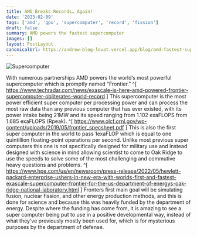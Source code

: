 ```yaml
---
title: AMD Breaks Records… Again!
date: '2023-02-09'
tags: ['amd', 'gpu', 'supercomputer', 'record', 'fission']
draft: false
summary: AMD powers the fastest supercomputer
images: []
layout: PostLayout
canonicalUrl: https://andrew-blog-lovat.vercel.app/blog/amd-fastest-supercomputer
---
```


![Supercomputer](/static/images/amd-supercomputer.webp)

With numerous partnerships AMD powers the world’s most powerful supercomputer which is promptly named “Frontier.” ^[ https://www.techradar.com/news/exascale-is-here-amd-powered-frontier-supercomputer-obliterates-world-record ] This supercomputer is the most power efficient super computer per processing power and can process the most raw data than any previous computer that has ever existed, with its power intake being 21MW and its speed ranging from 1.102 exaFLOPS from 1.685 exaFLOPS (Rpeak). ^[ https://www.olcf.ornl.gov/wp-content/uploads/2019/05/frontier_specsheet.pdf ] This is also the first super computer in the world to pass 1exaFLOP which is equal to one quintillion floating-point operations per second. Unlike most previous super computers this one is not specifically designed for military use and instead designed with science in mind allowing scientist to come to Oak Ridge to use the speeds to solve some of the most challenging and commutive heavy questions and problems. ^[ https://www.hpe.com/us/en/newsroom/press-release/2022/05/hewlett-packard-enterprise-ushers-in-new-era-with-worlds-first-and-fastest-exascale-supercomputer-frontier-for-the-us-department-of-energys-oak-ridge-national-laboratory.html ] Fronters first main goal will be simulating fusion, nuclear fission, and other energy production methods, and this is done for science and because this was heavily funded by the department of energy. Despite where the funding has come from, it is amazing to see a super computer being put to use in a positive developmental way, instead of what they’ve previously mostly been used for, which is for mysterious purposes by the department of defense.
